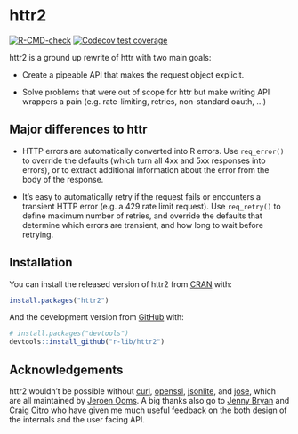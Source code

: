 
<!-- README.md is generated from README.Rmd. Please edit that file -->

# httr2

<!-- badges: start -->

[![R-CMD-check](https://github.com/r-lib/httr2/workflows/R-CMD-check/badge.svg)](https://github.com/r-lib/httr2/actions)
[![Codecov test
coverage](https://codecov.io/gh/r-lib/httr2/branch/master/graph/badge.svg)](https://codecov.io/gh/r-lib/httr2?branch=master)
<!-- badges: end -->

httr2 is a ground up rewrite of httr with two main goals:

-   Create a pipeable API that makes the request object explicit.

-   Solve problems that were out of scope for httr but make writing API
    wrappers a pain (e.g. rate-limiting, retries, non-standard oauth, …)

## Major differences to httr

-   HTTP errors are automatically converted into R errors. Use
    `req_error()` to override the defaults (which turn all 4xx and 5xx
    responses into errors), or to extract additional information about
    the error from the body of the response.

-   It’s easy to automatically retry if the request fails or encounters
    a transient HTTP error (e.g. a 429 rate limit request). Use
    `req_retry()` to define maximum number of retries, and override the
    defaults that determine which errors are transient, and how long to
    wait before retrying.

## Installation

You can install the released version of httr2 from
[CRAN](https://CRAN.R-project.org) with:

``` r
install.packages("httr2")
```

And the development version from [GitHub](https://github.com/) with:

``` r
# install.packages("devtools")
devtools::install_github("r-lib/httr2")
```

## Acknowledgements

httr2 wouldn’t be possible without
[curl](https://jeroen.cran.dev/curl/),
[openssl](https://github.com/jeroen/openssl/),
[jsonlite](https://jeroen.cran.dev/jsonlite/), and
[jose](https://github.com/jeroen/jose/), which are all maintained by
[Jeroen Ooms](https://github.com/jeroen). A big thanks also go to [Jenny
Bryan](https://jennybryan.org) and [Craig
Citro](https://research.google/people/CraigCitro/) who have given me
much useful feedback on the both design of the internals and the user
facing API.
